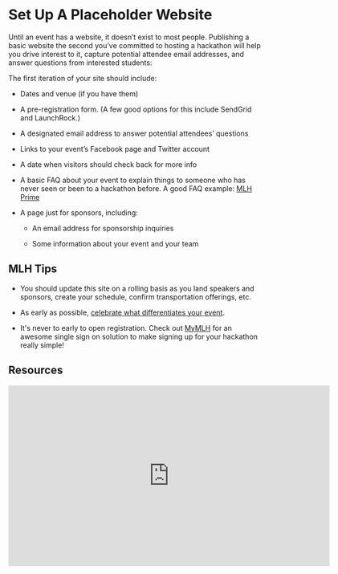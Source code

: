 # Set Up A Placeholder Website

Until an event has a website, it doesn’t exist to most people. Publishing a basic website the second you’ve committed to hosting a hackathon will help you drive interest to it, capture potential attendee email addresses, and answer questions from interested students:

The first iteration of your site should include:

* Dates and venue (if you have them)

* A pre-registration form. (A few good options for this include SendGrid and LaunchRock.)

* A designated email address to answer potential attendees’ questions

* Links to your event’s Facebook page and Twitter account

* A date when visitors should check back for more info
    
* A basic FAQ about your event to explain things to someone who has never seen or been to a hackathon before. A good FAQ example: [MLH Prime](http://prime.mlh.io/#faqs)

* A page just for sponsors, including:

    * An email address for sponsorship inquiries
    
    * Some information about your event and your team



## MLH Tips

* You should update this site on a rolling basis as you land speakers and sponsors, create your schedule, confirm transportation offerings, etc.

* As early as possible, [celebrate what differentiates your event](http://guide.mlh.io/Organizer-Timeline/2-Months-Before/Promote-Your-Event.html).

* It's never to early to open registration. Check out [MyMLH](http://my.mlh.io) for an awesome single sign on solution to make signing up for your hackathon really simple! 
 
## Resources

<iframe width="640" height="360" src="https://www.youtube.com/embed/ukSrPm1Zews" frameborder="0" allowfullscreen="allowfullscreen"></iframe>
